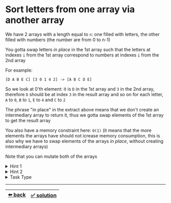 # Sort letters from one array via another array

We have 2 arrays with a length equal to `n`: one filled with letters, the other filled with numbers (the number are from 0 to n-1)

You gotta swap letters _in place_ in the 1st array such that the letters at indexes `i` from the 1st array correspond to numbers at indexes `i` from the 2nd array

For example:

```
[D A B E C] [3 0 1 4 2] -> [A B C D E]
```

So we look at 0'th element: it is `D` in the 1st array and `3` in the 2nd array, therefore `D` should be at index `3` in the result array and so on for each letter, `A` to `0`, `B` to `1`, `E` to `4` and `C` to `2`

The phrase "in place" in the extract above means that we don't create an intermediary array to return it, thus we gotta swap elements of the 1st array to get the result array

You also have a memory constraint here: `O(1)` (it means that the more elements the arrays have should not icrease memory consumption, this is also why we have to swap elements of the arrays _in place_, without creating intermediary arrays)

Note that you can mutate both of the arrays

<details>

<summary>Hint 1</summary>

We could jump over the elements of the 2nd array like so:

- first element is `3`, therefore go to element at index `3`
- at index `3` we have `4`, therefore go to element at index `4`
- at index `4` we have `2`, therefore go to element at index `2`
- at index `2` we have `1`, therefore go to element at index `1`
- at index `1` we have `0`, therefore go to element at index `0`
- we have iterated the 2nd array

If we do it like that also swapping the elements along the way we will indeed be able to match the arrays above but the problem here is that there can be a situation where you can be caught in a loop and therefore skip some part of the array, here is an example:

```
[D C B A E] [3 2 1 0 4]
3 -> 0 -> 3 -> ...
```

Therefore such solution, though clever, does not suit the requirements

</details>

<details>

<summary>Hint 2</summary>

To solve this task you need to simply _sort_ the elements of the 2nd array (the numbers) and every time you swap the elements of the 2nd array you need to also likewise swap the same elements of the 1st array (the letters). As a result you are going to get the letters in the right order sorted thanks to the 2nd array

</details>

<details>

<summary>Task Type</summary>

- __`In-Place Swap and Overwrite`__
  <details>

  <summary><i><b><code>Swap elements of one or more arrays</code></b></i></summary>

    We sort in place the 2nd array but together with the elements of the 2nd array we also swap the elements of the 1st array. There is a whole type of tasks that can be solved by swapping the elements of the array in a clever way (or in our case we swap the elements of the two arrays simultaneously)

    Here is another example of a solution for these kind of tasks with `O(n)` complexity though it doesn't solve this particular task:

    ```js
    function sort(array, order) {
      for (var i = 0; i < order.length; i++) {
        order[i] = array[order[i]];
      }
      return order;
    }
    ```

    __Note:__ this example of a solution above (which we said doesn't solve this particular task, the reason for it is what we saw in Hint 1) doesn't swap but rather overwrites elements of the array. The Approach we are studying in this particular task is called _`Swap elements of one or more arrays`_. To solve this particular task you need to swap elements instead of overwriting them and for the overwrite Approach of this Task Type feel free to check out the [sibling task](../remove-duplicates-sorted-array/task.md)

    __Note:__ we have already seen the ["Push Zeros Case" task](../../2\)%20Task%20Challanges.md#29-push-zeros-case) where we used the In-Place Swap type of algorithm to solve it

  </details>

</details>

---

| [:arrow_left: back](../task-type.md) | [:white_check_mark: solution](./solution.js) |
| :---: | :---: |
